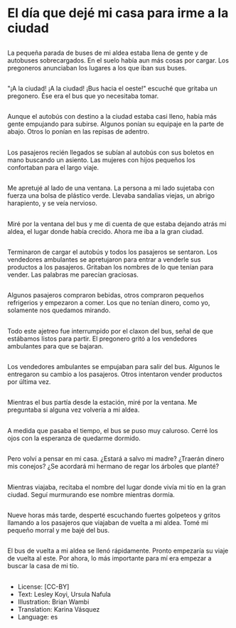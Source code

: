 # El día que dejé mi casa para irme a la ciudad

##
La pequeña parada de buses de mi aldea estaba llena de gente y de autobuses sobrecargados. En el suelo había aun más cosas por cargar. Los pregoneros anunciaban los lugares a los que iban sus buses.

##
"¡A la ciudad! ¡A la ciudad! ¡Bus hacia el oeste!" escuché que gritaba un pregonero. Ése era el bus que yo necesitaba tomar.

##
Aunque el autobús con destino a la ciudad estaba casi lleno, había más gente empujando para subirse. Algunos ponían su equipaje en la parte de abajo. Otros lo ponían en las repisas de adentro.

##
Los pasajeros recién llegados se subían al autobús con sus boletos en mano buscando un asiento. Las mujeres con hijos pequeños los confortaban para el largo viaje.

##
Me apretujé al lado de una ventana. La persona a mi lado sujetaba con fuerza una bolsa de plástico verde. Llevaba sandalias viejas, un abrigo harapiento, y se veía nervioso.

##
Miré por la ventana del bus y me di cuenta de que estaba dejando atrás mi aldea, el lugar donde había crecido. Ahora me iba a la gran ciudad.

##
Terminaron de cargar el autobús y todos los pasajeros se sentaron. Los vendedores ambulantes se apretujaron para entrar a venderle sus productos a los pasajeros. Gritaban los nombres de lo que tenían para vender. Las palabras me parecían graciosas.

##
Algunos pasajeros compraron bebidas, otros compraron pequeños refrigerios y empezaron a comer. Los que no tenían dinero, como yo, solamente nos quedamos mirando.

##
Todo este ajetreo fue interrumpido por el claxon del bus, señal de que estábamos listos para partir. El pregonero gritó a los vendedores ambulantes para que se bajaran.

##
Los vendedores ambulantes se empujaban para salir del bus. Algunos le entregaron su cambio a los pasajeros. Otros intentaron vender productos por última vez.

##
Mientras el bus partía desde la estación, miré por la ventana. Me preguntaba si alguna vez volvería a mi aldea.

##
A medida que pasaba el tiempo, el bus se puso muy caluroso. Cerré los ojos con la esperanza de quedarme dormido.

##
Pero volví a pensar en mi casa. ¿Estará a salvo mi madre? ¿Traerán dinero mis conejos? ¿Se acordará mi hermano de regar los árboles que planté?

##
Mientras viajaba, recitaba el nombre del lugar donde vivía mi tío en la gran ciudad. Seguí murmurando ese nombre mientras dormía.

##
Nueve horas más tarde, desperté escuchando fuertes golpeteos y gritos llamando a los pasajeros que viajaban de vuelta a mi aldea. Tomé mi pequeño morral y me bajé del bus.

##
El bus de vuelta a mi aldea se llenó rápidamente. Pronto empezaría su viaje de vuelta al este. Por ahora, lo más importante para mí era empezar a buscar la casa de mi tío.

##
* License: [CC-BY]
* Text: Lesley Koyi, Ursula Nafula
* Illustration: Brian Wambi
* Translation: Karina Vásquez
* Language: es
